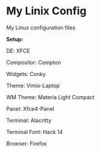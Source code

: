 # My Linix Config

My Linux configuration files



**Setup:**

DE: XFCE

Compositor: Compton

Widgets: Conky

Theme: Vimix-Laptop

WM Theme: Materia Light Compact

Panel: Xfce4-Panel

Terminal: Alacritty

Terminal Font: Hack 14

Browser: Firefox